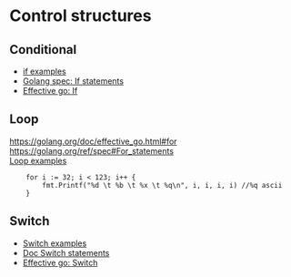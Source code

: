 # Control structures

## Conditional
- [if examples](../src/05-control-structures/conditional.go)
- [Golang spec: If statements](https://golang.org/ref/spec#If_statements)
- [Effective go: If](https://golang.org/doc/effective_go.html#if)

## Loop
https://golang.org/doc/effective_go.html#for  
https://golang.org/ref/spec#For_statements  
[Loop examples](../src/05-control-structures/loop.go)
```
	for i := 32; i < 123; i++ {
		fmt.Printf("%d \t %b \t %x \t %q\n", i, i, i, i) //%q ascii
	}
```

## Switch
- [Switch examples](../src/05-control-structures/switch.go)
- [Doc Switch statements](https://golang.org/ref/spec#Switch_statements)
- [Effective go: Switch](https://golang.org/doc/effective_go.html#switch)